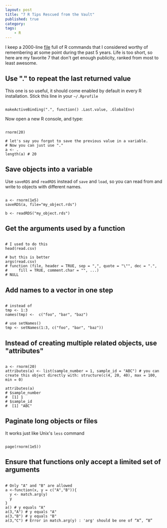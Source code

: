 ```yaml
---
layout: post
title: "7 R Tips Rescued from the Vault"
published: true
category:
tags:
    - R
---
```


I keep a 2000-line [file](https://github.com/nachocab/tips_and_tricks/blob/master/R_tricks.R) full of R commands that I considered worthy of remembering at some point during the past 5 years. Life is too short, so here are my favorite 7 that don't get enough publicity, ranked from most to least awesome.

<!--excerpt-->

## Use "." to repeat the last returned value

This one is so useful, it should come enabled by default in every R installation. Stick this line in your `~/.Rprofile`

<pre><code class="r">
makeActiveBinding(".", function() .Last.value, .GlobalEnv)
</code></pre>

Now open a new R console, and type:

<pre><code class="r">
rnorm(20)

# let's say you forgot to save the previous value in a variable.
# Now you can just use "."
a <- .
length(a) # 20
</code></pre>

## Save objects into a variable

Use `saveRDS` and `readRDS` instead of `save` and `load`, so you can read from and write to objects with different names.

<pre><code class="r">
a <- rnorm(1e5)
saveRDS(a, file="my_object.rds")

b <- readRDS("my_object.rds")
</code></pre>

## Get the arguments used by a function

<pre><code class="r">
# I used to do this
head(read.csv)

# but this is better
args(read.csv)
# function (file, header = TRUE, sep = ",", quote = "\"", dec = ".",
#     fill = TRUE, comment.char = "", ...)
# NULL
</code></pre>

## Add names to a vector in one step

<pre><code class="r">
# instead of
tmp <- 1:3
names(tmp) <-  c("foo", "bar", "baz")

# use setNames()
tmp <- setNames(1:3, c("foo", "bar", "baz"))
</code></pre>

## Instead of creating multiple related objects, use "attributes"

<pre><code class="r">
a <- rnorm(20)
attributes(a) <- list(sample_number = 1, sample_id = "ABC") # you can create this object directly with: structure(c(4, 20, 40), max = 100, min = 0)

attributes(a)
# $sample_number
#  [1] 1
# $sample_id
#  [1] "ABC"
</code></pre>

## Paginate long objects or files

It works just like Unix's `less` command

<pre><code class="r">
page(rnorm(1e5))
</code></pre>

## Ensure that functions only accept a limited set of arguments

<pre><code class="r">
# Only "A" and "B" are allowed
a <-function(x, y = c("A","B")){
  y <- match.arg(y)
  y
}
a() # y equals "A"
a(3,"A") # y equals "A"
a(3,"B") # y equals "B"
a(3,"C") # Error in match.arg(y) : 'arg' should be one of “A”, “B”
</code></pre>
